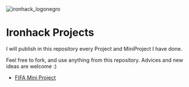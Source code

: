 ![ironhack_logonegro](https://user-images.githubusercontent.com/121881874/230218313-db706314-4c0f-4d6b-8d6e-83053d88c503.png)

# Ironhack Projects

I will publish in this repository every Project and MiniProject I have done.

Feel free to fork, and use anything from this repository.
Advices and new ideas are welcome :)

- [FIFA Mini Project](https://github.com/jesus-jpeg/IronhackProjects/tree/main/FIFA-project)

